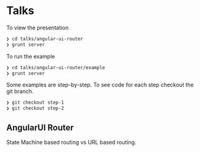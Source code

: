 Talks
=====

To view the presentation
```sh
❯ cd talks/angular-ui-router
❯ grunt server
```

To run the example
```sh
❯ cd talks/angular-ui-router/example
❯ grunt server
```

Some examples are step-by-step. To see code for each step checkout the git branch.
```sh
❯ git checkout step-1
❯ git checkout step-2
```


## AngularUI Router
State Machine based routing vs URL based routing.

